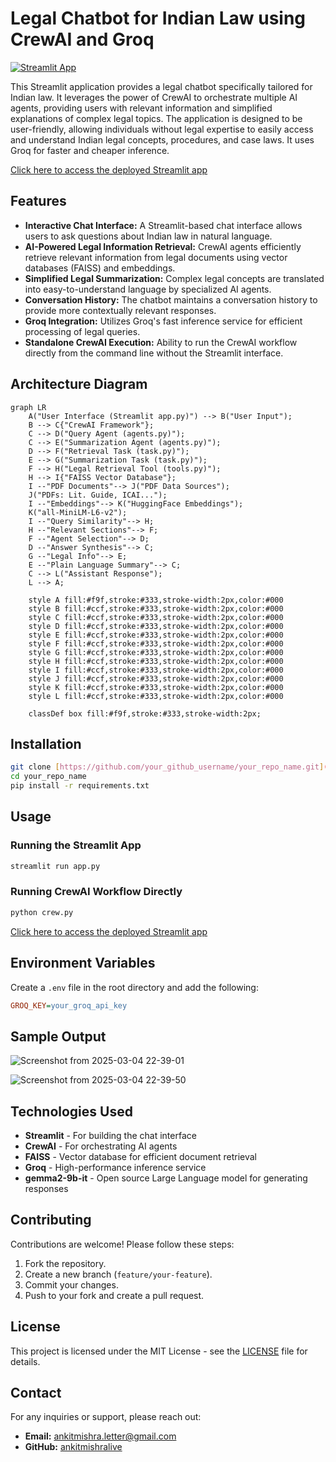 # Legal Chatbot for Indian Law using CrewAI and Groq

[![Streamlit App](https://static.streamlit.io/badges/streamlit_badge_black_white.svg)](https://legal-multiagent-system.streamlit.app/)

This Streamlit application provides a legal chatbot specifically tailored for Indian law. It leverages the power of CrewAI to orchestrate multiple AI agents, providing users with relevant information and simplified explanations of complex legal topics. The application is designed to be user-friendly, allowing individuals without legal expertise to easily access and understand Indian legal concepts, procedures, and case laws. It uses Groq for faster and cheaper inference.

[Click here to access the deployed Streamlit app](https://legal-multiagent-system.streamlit.app/)

## Features

- **Interactive Chat Interface:** A Streamlit-based chat interface allows users to ask questions about Indian law in natural language.
- **AI-Powered Legal Information Retrieval:** CrewAI agents efficiently retrieve relevant information from legal documents using vector databases (FAISS) and embeddings.
- **Simplified Legal Summarization:** Complex legal concepts are translated into easy-to-understand language by specialized AI agents.
- **Conversation History:** The chatbot maintains a conversation history to provide more contextually relevant responses.
- **Groq Integration:** Utilizes Groq's fast inference service for efficient processing of legal queries.
- **Standalone CrewAI Execution:** Ability to run the CrewAI workflow directly from the command line without the Streamlit interface.

## Architecture Diagram

```mermaid
graph LR
    A("User Interface (Streamlit app.py)") --> B("User Input");
    B --> C{"CrewAI Framework"};
    C --> D("Query Agent (agents.py)");
    C --> E("Summarization Agent (agents.py)");
    D --> F("Retrieval Task (task.py)");
    E --> G("Summarization Task (task.py)");
    F --> H("Legal Retrieval Tool (tools.py)");
    H --> I{"FAISS Vector Database"};
    I --"PDF Documents"--> J("PDF Data Sources");
    J("PDFs: Lit. Guide, ICAI...");
    I --"Embeddings"--> K("HuggingFace Embeddings");
    K("all-MiniLM-L6-v2");
    I --"Query Similarity"--> H;
    H --"Relevant Sections"--> F;
    F --"Agent Selection"--> D;
    D --"Answer Synthesis"--> C;
    G --"Legal Info"--> E;
    E --"Plain Language Summary"--> C;
    C --> L("Assistant Response");
    L --> A;

    style A fill:#f9f,stroke:#333,stroke-width:2px,color:#000
    style B fill:#ccf,stroke:#333,stroke-width:2px,color:#000
    style C fill:#ccf,stroke:#333,stroke-width:2px,color:#000
    style D fill:#ccf,stroke:#333,stroke-width:2px,color:#000
    style E fill:#ccf,stroke:#333,stroke-width:2px,color:#000
    style F fill:#ccf,stroke:#333,stroke-width:2px,color:#000
    style G fill:#ccf,stroke:#333,stroke-width:2px,color:#000
    style H fill:#ccf,stroke:#333,stroke-width:2px,color:#000
    style I fill:#ccf,stroke:#333,stroke-width:2px,color:#000
    style J fill:#ccf,stroke:#333,stroke-width:2px,color:#000
    style K fill:#ccf,stroke:#333,stroke-width:2px,color:#000
    style L fill:#ccf,stroke:#333,stroke-width:2px,color:#000

    classDef box fill:#f9f,stroke:#333,stroke-width:2px;

```

## Installation

```sh
git clone [https://github.com/your_github_username/your_repo_name.git](https://github.com/ankitmishralive/legal-multiagent-system/)
cd your_repo_name
pip install -r requirements.txt
```

## Usage

### Running the Streamlit App

```sh
streamlit run app.py
```

### Running CrewAI Workflow Directly

```sh
python crew.py
```


[Click here to access the deployed Streamlit app](https://legal-multiagent-system.streamlit.app/)

## Environment Variables

Create a `.env` file in the root directory and add the following:

```ini
GROQ_KEY=your_groq_api_key
```

## Sample Output

![Screenshot from 2025-03-04 22-39-01](https://github.com/user-attachments/assets/f4b73258-d35c-4663-bb6c-eee82c3c8f1d)

![Screenshot from 2025-03-04 22-39-50](https://github.com/user-attachments/assets/68557c17-10d5-4c2f-a7ac-b4bd98c54d12)

## Technologies Used

- **Streamlit** - For building the chat interface
- **CrewAI** - For orchestrating AI agents
- **FAISS** - Vector database for efficient document retrieval
- **Groq** - High-performance inference service
- **gemma2-9b-it** - Open source Large Language model for generating responses

## Contributing

Contributions are welcome! Please follow these steps:

1. Fork the repository.
2. Create a new branch (`feature/your-feature`).
3. Commit your changes.
4. Push to your fork and create a pull request.

## License

This project is licensed under the MIT License - see the [LICENSE](LICENSE) file for details.

## Contact

For any inquiries or support, please reach out:

- **Email:** ankitmishra.letter@gmail.com
- **GitHub:** [ankitmishralive](https://github.com/ankitmishralive)

